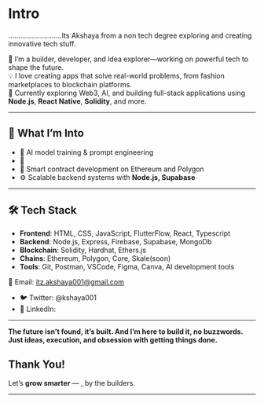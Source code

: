 # Intro

...........................Its Akshaya from a non tech degree exploring and creating innovative tech stuff.

🚀 I’m a builder, developer, and idea explorer—working on powerful tech to shape the future.  
💡 I love creating apps that solve real-world problems, from fashion marketplaces to blockchain platforms.  
🌱 Currently exploring Web3, AI, and building full-stack applications using **Node.js**, **React Native**, **Solidity**, and more.

---

## 🧠 What I’m Into

- 🤖 AI model training & prompt engineering
- 🚀 
- 🧬 Smart contract development on Ethereum and Polygon  
- ⚙️ Scalable backend systems with **Node.js, Supabase**

---
## 🛠️ Tech Stack

- **Frontend**: HTML, CSS, JavaScript, FlutterFlow, React, Typescript
- **Backend**: Node.js, Express, Firebase, Supabase, MongoDb
- **Blockchain**: Solidity, Hardhat, Ethers.js
- **Chains**: Ethereum, Polygon, Core, Skale(soon)
- **Tools**: Git, Postman, VSCode, Figma, Canva, AI development tools
  
📩 Email: itz.akshaya001@gmail.com  
- 🐦 Twitter: @kshaya001 
- 💬 LinkedIn: 
---
**The future isn’t found, it’s built. And I’m here to build it, no buzzwords. Just ideas, execution, and obsession with getting things done.**



##  Thank You!

Let’s **grow smarter** — , by the builders.  


---


<!---
thebuildercore/thebuildercore is a ✨ special ✨ repository because its `README.md` (this file) appears on your GitHub profile.
You can click the Preview link to take a look at your changes.
--->
